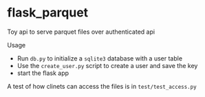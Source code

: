 # flask_parquet

Toy api to serve parquet files over authenticated api

Usage

- Run `db.py` to initialize a `sqlite3` database with a user table
- Use the `create_user.py` script to create a user and save the key
- start the flask app


A test of how clinets can access the files is in `test/test_access.py`